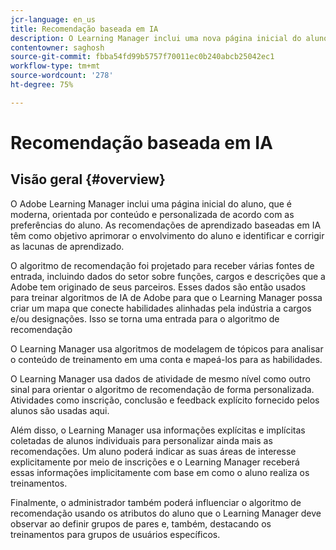 ```yaml
---
jcr-language: en_us
title: Recomendação baseada em IA
description: O Learning Manager inclui uma nova página inicial do aluno, que é moderna, orientada por conteúdo e personalizada de acordo com as preferências do aluno. As recomendações de aprendizado baseadas em IA têm como objetivo aprimorar o envolvimento do aluno e identificar e corrigir as lacunas de aprendizado.
contentowner: saghosh
source-git-commit: fbba54fd99b5757f70011ec0b240abcb25042ec1
workflow-type: tm+mt
source-wordcount: '278'
ht-degree: 75%

---
```




# Recomendação baseada em IA

## Visão geral {#overview}

O Adobe Learning Manager inclui uma página inicial do aluno, que é moderna, orientada por conteúdo e personalizada de acordo com as preferências do aluno. As recomendações de aprendizado baseadas em IA têm como objetivo aprimorar o envolvimento do aluno e identificar e corrigir as lacunas de aprendizado.

O algoritmo de recomendação foi projetado para receber várias fontes de entrada, incluindo dados do setor sobre funções, cargos e descrições que a Adobe tem originado de seus parceiros. Esses dados são então usados para treinar algoritmos de IA de Adobe para que o Learning Manager possa criar um mapa que conecte habilidades alinhadas pela indústria a cargos e/ou designações. Isso se torna uma entrada para o algoritmo de recomendação

O Learning Manager usa algoritmos de modelagem de tópicos para analisar o conteúdo de treinamento em uma conta e mapeá-los para as habilidades.

O Learning Manager usa dados de atividade de mesmo nível como outro sinal para orientar o algoritmo de recomendação de forma personalizada. Atividades como inscrição, conclusão e feedback explícito fornecido pelos alunos são usadas aqui.

Além disso, o Learning Manager usa informações explícitas e implícitas coletadas de alunos individuais para personalizar ainda mais as recomendações. Um aluno poderá indicar as suas áreas de interesse explicitamente por meio de inscrições e o Learning Manager receberá essas informações implicitamente com base em como o aluno realiza os treinamentos.

Finalmente, o administrador também poderá influenciar o algoritmo de recomendação usando os atributos do aluno que o Learning Manager deve observar ao definir grupos de pares e, também, destacando os treinamentos para grupos de usuários específicos.
